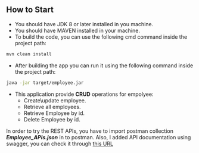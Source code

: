 ## How to Start

- You should have JDK 8 or later installed in you machine.
- You should have MAVEN installed in your machine.
- To build the code, you can use the following cmd command inside the project path:
```sh
mvn clean install
```
- After building the app you can run it using the following command inside the project path:
```sh
java -jar target/employee.jar
```
- This application provide **CRUD** operations for empolyee:
	- Create\update employee.
	- Retrieve all employees.
	- Retrieve Employee by id.
	- Delete Employee by id.

In order to try the REST APIs, you have to import postman collection ***Employee_APIs.json***  in to postman.
Also, I added API documentation using swagger, you can check it through [this URL](http://localhost:8081/swagger-ui.html)